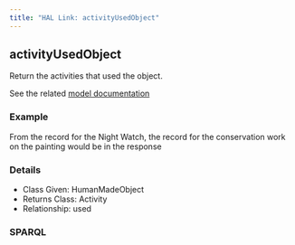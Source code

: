 ```yaml
---
title: "HAL Link: activityUsedObject"
---
```


## activityUsedObject

Return the activities that used the object.

See the related [model documentation]()

### Example

From the record for the Night Watch, the record for the conservation work on the painting would be in the response


### Details

* Class Given: HumanMadeObject
* Returns Class: Activity
* Relationship: used


### SPARQL
```

```

